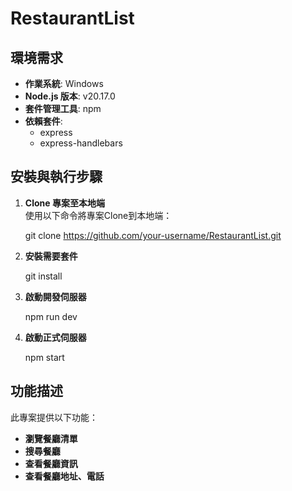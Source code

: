 # RestaurantList

## 環境需求

- **作業系統**: Windows
- **Node.js 版本**: v20.17.0
- **套件管理工具**: npm
- **依賴套件**:
  - express
  - express-handlebars

## 安裝與執行步驟 

1. **Clone 專案至本地端**  
   使用以下命令將專案Clone到本地端：
   
   git clone https://github.com/your-username/RestaurantList.git

2. **安裝需要套件**
   
   git install
   
3. **啟動開發伺服器**
   
   npm run dev
4. **啟動正式伺服器**
   
   npm start
## 功能描述

此專案提供以下功能：

- **瀏覽餐廳清單**
- **搜尋餐廳**
- **查看餐廳資訊**
- **查看餐廳地址、電話**
